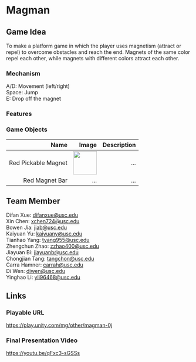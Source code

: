# Magman

## Game Idea
To make a platform game in which the player uses magnetism (attract or repel) to overcome obstacles and reach the end. Magnets of the same color repel each other, while magnets with different colors attract each other. 

### Mechanism
A/D: Movement (left/right)
<br>
Space: Jump
<br>
E: Drop off the magnet

### Features

### Game Objects
| Name | Image | Description  |
| ---------:| ---------:| ---------:|
| Red Pickable Magnet | <img src="https://user-images.githubusercontent.com/97634591/165413394-cdee01a1-43c5-4cbb-a922-60a1d8bd1433.png" width = 64px>  | ...|
| Red Magnet Bar | ... | ... |
## Team Member
Difan Xue: difanxue@usc.edu
<br>
Xin Chen: xchen724@usc.edu
<br>
Bowen Jia: jiab@usc.edu
<br>
Kaiyuan Yu: kaiyuany@usc.edu
<br>
Tianhao Yang: tyang955@usc.edu
<br>
Zhengchun Zhao: zzhao400@usc.edu
<br>
Jiayuan Bi: jiayuanb@usc.edu
<br>
Chongjian Tang: tangchon@usc.edu
<br>
Carra Hamner: carrah@usc.edu
<br>
Di Wen: diwen@usc.edu
<br>
Yinghao Li: yli96468@usc.edu
<br>

## Links
### Playable URL
https://play.unity.com/mg/other/magman-0j
### Final Presentation Video
https://youtu.be/qFxc3-sGSSs
